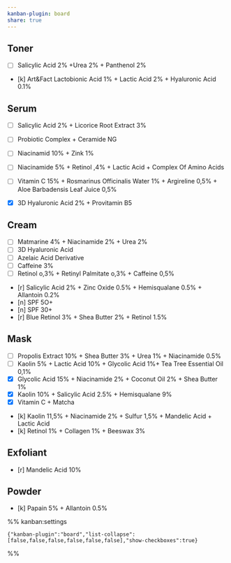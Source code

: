 ```yaml
---
kanban-plugin: board
share: true
---
```


## Toner

- [ ] Salicylic Acid 2% +Urea 2% + Panthenol 2%
- [k] Art&Fact Lactobionic Acid 1% + Lactic Acid 2% + Hyaluronic Acid 0.1%


## Serum

- [ ] Salicylic Acid 2% + Licorice Root Extract 3%
- [ ] Probiotic Complex + Ceramide NG
- [ ] Niacinamid 10% + Zink 1%
- [ ] Niacinamide 5% + Retinol ,4% + Lactic Acid + Complex Of Amino Acids
- [ ] Vitamin C 15% + Rosmarinus Officinalis Water 1% + Argireline 0,5% + Aloe Barbadensis Leaf Juice 0,5%
- [x] 3D Hyaluronic Acid 2% + Provitamin B5


## Cream

- [ ] Matmarine 4% + Niacinamide 2% + Urea 2%
- [ ] 3D Hyaluronic Acid
- [ ] Azelaic Acid Derivative
- [ ] Caffeine 3%
- [ ] Retinol o,3% + Retinyl Palmitate o,3% + Caffeine 0,5%
- [r] Salicylic Acid 2% + Zinc Oxide 0.5% + Hemisqualane 0.5% + Allantoin 0.2%
- [n] SPF 5O+
- [n] SPF 30+
- [r] Blue Retinol 3% + Shea Butter 2% + Retinol 1.5%


## Mask

- [ ] Propolis Extract 10% + Shea Butter 3% + Urea 1% + Niacinamide 0.5%
- [ ] Kaolin 5% + Lactic Acid 10% + Glycolic Acid 1%+ Tea Tree Essential Oil 0,1%
- [x] Glycolic Acid 15% + Niacinamide 2% + Coconut Oil 2% + Shea Butter 1%
- [x] Kaolin 10% + Salicylic Acid 2.5% + Hemisqualane 9%
- [x] Vitamin C + Matcha
- [k] Kaolin 11,5% + Niacinamide 2% + Sulfur 1,5% + Mandelic Acid + Lactic Acid
- [k] Retinol 1% + Collagen 1% + Beeswax 3%


## Exfoliant

- [r] Mandelic Acid 10%


## Powder

- [k] Papain 5% + Allantoin 0.5%




%% kanban:settings
```
{"kanban-plugin":"board","list-collapse":[false,false,false,false,false,false],"show-checkboxes":true}
```
%%